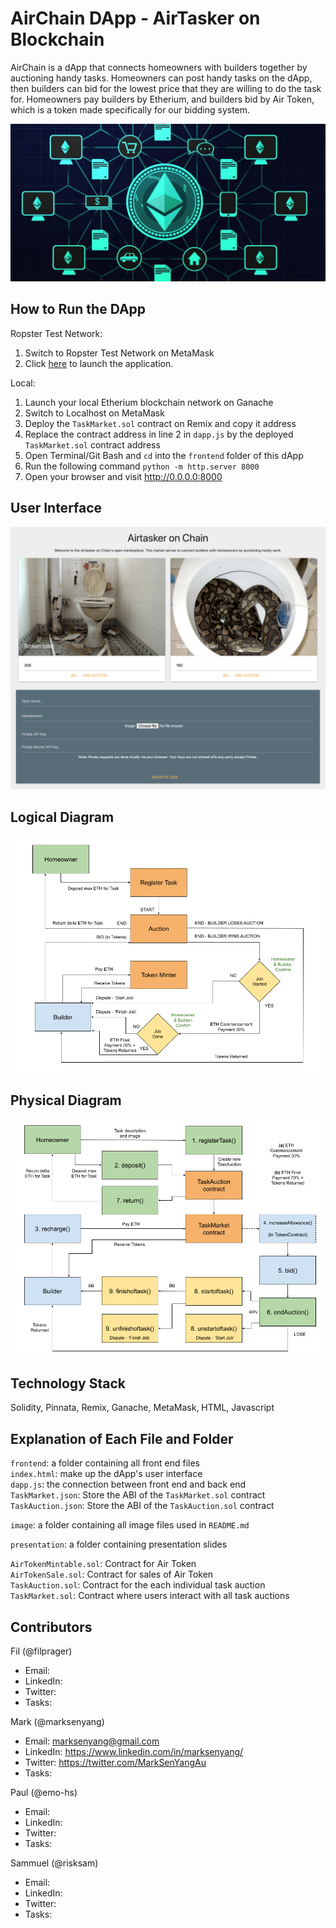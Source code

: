 # AirChain DApp - AirTasker on Blockchain
AirChain is a dApp that connects homeowners with builders together by auctioning handy tasks. Homeowners can post handy tasks on the dApp, then builders can bid for the lowest price that they are willing to do the task for. Homeowners pay builders by Etherium, and builders bid by Air Token, which is a token made specifically for our bidding system.

![profile](image/profile.jpg)


## How to Run the DApp
Ropster Test Network:
1. Switch to Ropster Test Network on MetaMask
2. Click [here](frontend/index.html) to launch the application.

Local:  
1. Launch your local Etherium blockchain network on Ganache
2. Switch to Localhost on MetaMask
3. Deploy the `TaskMarket.sol` contract on Remix and copy it address
4. Replace the contract address in line 2 in `dapp.js` by the deployed `TaskMarket.sol` contract address
5. Open Terminal/Git Bash and `cd` into the `frontend` folder of this dApp
6. Run the following command `python -m http.server 8000`
7. Open your browser and visit http://0.0.0.0:8000


## User Interface
![ui](image/ui.png)


## Logical Diagram
![Logical Diagram](image/logical-diagram.png)


## Physical Diagram
![Physical Diagram](image/physical-diagram.png)


## Technology Stack
Solidity, Pinnata, Remix, Ganache, MetaMask, HTML, Javascript


## Explanation of Each File and Folder
`frontend`: a folder containing all front end files  
`index.html`: make up the dApp's user interface  
`dapp.js`: the connection between front end and back end  
`TaskMarket.json`: Store the ABI of the `TaskMarket.sol` contract  
`TaskAuction.json`: Store the ABI of the `TaskAuction.sol` contract

`image`: a folder containing all image files used in `README.md`

`presentation`: a folder containing presentation slides

`AirTokenMintable.sol`: Contract for Air Token  
`AirTokenSale.sol`: Contract for sales of Air Token   
`TaskAuction.sol`: Contract for the each individual task auction  
`TaskMarket.sol`: Contract where users interact with all task auctions

## Contributors
Fil (@filprager)  
- Email:  
- LinkedIn:   
- Twitter:
- Tasks:    

Mark (@marksenyang)
- Email: marksenyang@gmail.com
- LinkedIn: https://www.linkedin.com/in/marksenyang/
- Twitter: https://twitter.com/MarkSenYangAu
- Tasks: 

Paul (@emo-hs)
- Email: 
- LinkedIn: 
- Twitter: 
- Tasks: 

Sammuel (@risksam)
- Email: 
- LinkedIn: 
- Twitter: 
- Tasks: 



